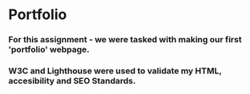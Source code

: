 # Portfolio
### For this assignment - we were tasked with making our first 'portfolio' webpage. 
### W3C and Lighthouse were used to validate my HTML, accesibility and SEO Standards. 